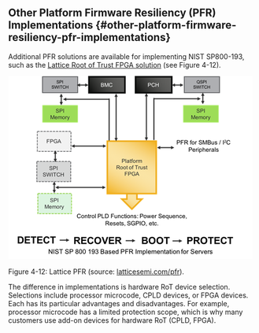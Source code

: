 ## Other Platform Firmware Resiliency (PFR) Implementations {#other-platform-firmware-resiliency-pfr-implementations}

Additional PFR solutions are available for implementing NIST SP800-193, such as the [Lattice Root of Trust FPGA solution](http://www.latticesemi.com/pfr) (see Figure 4-12).

![C:\Users\jyao1\Desktop\back\document\Industry\Intel_CPU_Manual\PFR\otherPFR\PRF_BD.png](media/image26.png)

Figure 4-12: Lattice PFR (source: [latticesemi.com/pfr](http://www.latticesemi.com/pfr)).

The difference in implementations is hardware RoT device selection. Selections include processor microcode, CPLD devices, or FPGA devices. Each has its particular advantages and disadvantages. For example, processor microcode has a limited protection scope, which is why many customers use add-on devices for hardware RoT (CPLD, FPGA).